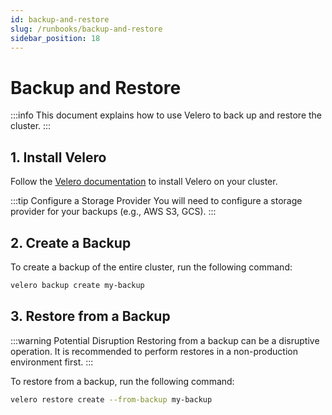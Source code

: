```yaml
---
id: backup-and-restore
slug: /runbooks/backup-and-restore
sidebar_position: 18
---
```


# Backup and Restore

:::info This document explains how to use Velero to back up and restore the cluster. :::

## 1. Install Velero

Follow the [Velero documentation](https://velero.io/docs/v1.10/basic-install/) to install Velero on your cluster.

:::tip Configure a Storage Provider You will need to configure a storage provider for your backups (e.g., AWS S3, GCS). :::

## 2. Create a Backup

To create a backup of the entire cluster, run the following command:

```bash title="Create a Velero backup"
velero backup create my-backup
```

## 3. Restore from a Backup

:::warning Potential Disruption Restoring from a backup can be a disruptive operation. It is recommended to perform restores in a non-production environment first. :::

To restore from a backup, run the following command:

```bash title="Restore from a Velero backup"
velero restore create --from-backup my-backup
```
